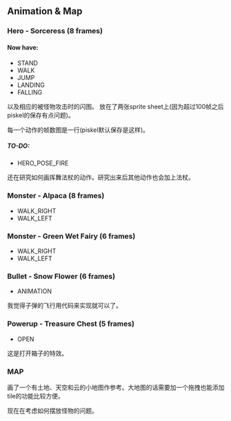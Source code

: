 ## Animation & Map

### Hero - Sorceress (8 frames)

#### Now have:

- STAND
- WALK
- JUMP
- LANDING
- FALLING

以及相应的被怪物攻击时的闪图。
放在了两张sprite sheet上(因为超过100帧之后piskel的保存有点问题)。

每一个动作的帧数图是一行(piskel默认保存是这样)。

##### TO-DO:

- HERO_POSE_FIRE

还在研究如何画挥舞法杖的动作。研究出来后其他动作也会加上法杖。

### Monster - Alpaca (8 frames)

- WALK_RIGHT
- WALK_LEFT

### Monster - Green Wet Fairy (6 frames)

- WALK_RIGHT
- WALK_LEFT

### Bullet - Snow Flower (6 frames)

- ANIMATION

我觉得子弹的飞行用代码来实现就可以了。

### Powerup - Treasure Chest (5 frames)

- OPEN

这是打开箱子的特效。

### MAP 

画了一个有土地、天空和云的小地图作参考。大地图的话需要加一个拖拽也能添加tile的功能比较方便。

现在在考虑如何摆放怪物的问题。

